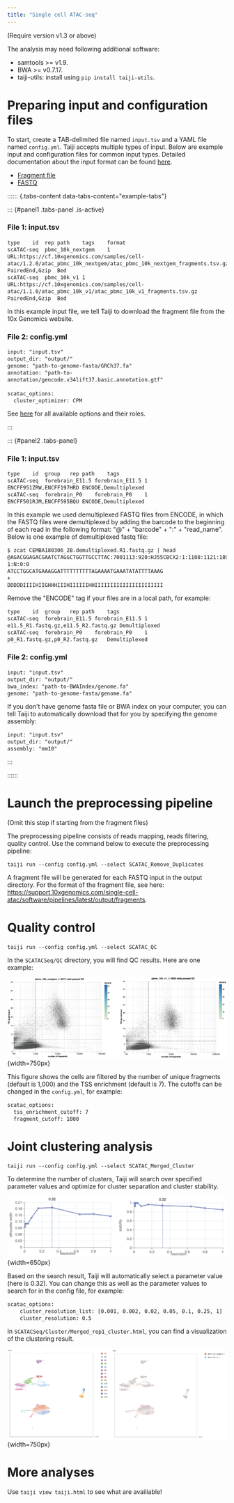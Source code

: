 ```yaml
---
title: "Single cell ATAC-seq"
---
```


(Require version v1.3 or above)

The analysis may need following additional software:

* samtools >= v1.9.
* BWA >= v0.7.17.
* taiji-utils: install using `pip install taiji-utils`.

Preparing input and configuration files
=======================================

To start, create a TAB-delimited file named `input.tsv` and a YAML file named `config.yml`.
Taiji accepts multiple types of input. Below are example input and configuration files for common input types.
Detailed documentation about the input format can be found [here](https://taiji-pipeline.github.io/documentation/input.html).

<ul class="tabs" data-responsive-accordion-tabs="tabs medium-accordion large-tabs" id="example-tabs">
  <li class="tabs-title is-active"><a href="#panel1" aria-selected="true">Fragment file</a></li>
  <li class="tabs-title"><a href="#panel2">FASTQ</a></li>
</ul>

:::::: {.tabs-content data-tabs-content="example-tabs"}

::: {#panel1 .tabs-panel .is-active}

### File 1: input.tsv

```
type	id	rep	path	tags	format
scATAC-seq	pbmc_10k_nextgem	1	URL:https://cf.10xgenomics.com/samples/cell-atac/1.2.0/atac_pbmc_10k_nextgem/atac_pbmc_10k_nextgem_fragments.tsv.gz	PairedEnd,Gzip	Bed
scATAC-seq	pbmc_10k_v1	1	URL:https://cf.10xgenomics.com/samples/cell-atac/1.1.0/atac_pbmc_10k_v1/atac_pbmc_10k_v1_fragments.tsv.gz	PairedEnd,Gzip	Bed
```

In this example input file, we tell Taiji to download the fragment file from the 10x Genomics website.

### File 2: config.yml

```
input: "input.tsv"
output_dir: "output/"
genome: "path-to-genome-fasta/GRCh37.fa"
annotation: "path-to-annotation/gencode.v34lift37.basic.annotation.gtf"

scatac_options:
  cluster_optimizer: CPM
```

See [here](https://taiji-pipeline.github.io/documentation/options.html) for all available options and their roles.

:::

::: {#panel2 .tabs-panel}

### File 1: input.tsv

```
type	id	group	rep	path	tags
scATAC-seq	forebrain_E11.5	forebrain_E11.5	1	ENCFF951ZRW,ENCFF197HRD	ENCODE,Demultiplexed
scATAC-seq	forebrain_P0	forebrain_P0	1	ENCFF501RJM,ENCFF595BQU	ENCODE,Demultiplexed
```

In this example we used demultiplexed FASTQ files from ENCODE, in which the FASTQ
files were demultiplexed by adding the barcode to the beginning of each read
in the following format: "@" + "barcode" + ":" + "read_name".
Below is one example of demultiplexed fastq file:

```
$ zcat CEMBA180306_2B.demultiplexed.R1.fastq.gz | head 
@AGACGGAGACGAATCTAGGCTGGTTGCCTTAC:7001113:920:HJ55CBCX2:1:1108:1121:1892 1:N:0:0
ATCCTGGCATGAAAGGATTTTTTTTTTAGAAAATGAAATATATTTTAAAG
+
DDDDDIIIIHIIGHHHIIIHIIIIIIHHIIIIIIIIIIIIIIIIIIIIII
```

Remove the "ENCODE" tag if your files are in a local path, for example:

```
type	id	group	rep	path	tags
scATAC-seq	forebrain_E11.5	forebrain_E11.5	1	e11.5_R1.fastq.gz,e11.5_R2.fastq.gz	Demultiplexed
scATAC-seq	forebrain_P0	forebrain_P0	1	p0_R1.fastq.gz,p0_R2.fastq.gz	Demultiplexed
```

### File 2: config.yml

```
input: "input.tsv"
output_dir: "output/"
bwa_index: "path-to-BWAIndex/genome.fa"
genome: "path-to-genome-fasta/genome.fa"
```

If you don't have genome fasta file or BWA index on your computer, you can tell
Taiji to automatically download that for you by specifying the genome assembly:

```
input: "input.tsv"
output_dir: "output/"
assembly: "mm10"
```

:::

::::::

Launch the preprocessing pipeline
=================================

(Omit this step if starting from the fragment files)

The preprocessing pipeline consists of reads mapping, reads filtering, quality control.
Use the command below to execute the preprocessing pipeline:

```
taiji run --config config.yml --select SCATAC_Remove_Duplicates
```

A fragment file will be generated for each FASTQ input in the output directory.
For the format of the fragment file, see here: https://support.10xgenomics.com/single-cell-atac/software/pipelines/latest/output/fragments.

Quality control
===============

```
taiji run --config config.yml --select SCATAC_QC
```

In the `SCATACSeq/QC` directory, you will find QC results. Here are one example:

![](static/other/scatac_demo/fig1.png){width=750px}

This figure shows the cells are filtered by the number of unique fragments (default is 1,000) and
the TSS enrichment (default is 7). The cutoffs can be changed in the `config.yml`, for example:

```
scatac_options:
  tss_enrichment_cutoff: 7
  fragment_cutoff: 1000
```


Joint clustering analysis
=========================

```
taiji run --config config.yml --select SCATAC_Merged_Cluster
```

To determine the number of clusters, Taiji will search over specified parameter
values and optimize for cluster separation and cluster stability.

![](static/other/scatac_demo/fig2.png){width=650px}

Based on the search result, Taiji will automatically select a parameter value (here is 0.32).
You can change this as well as the parameter values to search for in the config file, for example:

```
scatac_options:
    cluster_resolution_list: [0.001, 0.002, 0.02, 0.05, 0.1, 0.25, 1]
    cluster_resolution: 0.5
```

In `SCATACSeq/Cluster/Merged_rep1_cluster.html`, you can find a visualization of the clustering result.

![](static/other/scatac_demo/fig3.png){width=750px}

More analyses
=============

Use `taiji view taiji.html` to see what are availiable!